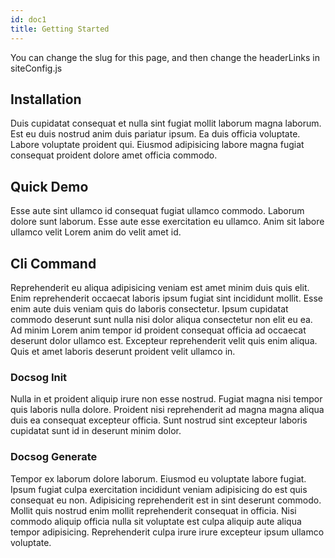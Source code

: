 ```yaml
---
id: doc1
title: Getting Started
---
```


You can change the slug for this page, and then change the headerLinks in siteConfig.js

## Installation

Duis cupidatat consequat et nulla sint fugiat mollit laborum magna laborum. Est eu duis nostrud anim duis pariatur ipsum. Ea duis officia voluptate. Labore voluptate proident qui. Eiusmod adipisicing labore magna fugiat consequat proident dolore amet officia commodo.

## Quick Demo

Esse aute sint ullamco id consequat fugiat ullamco commodo. Laborum dolore sunt laborum. Esse aute esse exercitation eu ullamco. Anim sit labore ullamco velit Lorem anim do velit amet id.

## Cli Command

Reprehenderit eu aliqua adipisicing veniam est amet minim duis quis elit. Enim reprehenderit occaecat laboris ipsum fugiat sint incididunt mollit. Esse enim aute duis veniam quis do laboris consectetur. Ipsum cupidatat commodo deserunt sunt nulla nisi dolor aliqua consectetur non elit eu ea. Ad minim Lorem anim tempor id proident consequat officia ad occaecat deserunt dolor ullamco est. Excepteur reprehenderit velit quis enim aliqua. Quis et amet laboris deserunt proident velit ullamco in.

### Docsog Init

Nulla in et proident aliquip irure non esse nostrud. Fugiat magna nisi tempor quis laboris nulla dolore. Proident nisi reprehenderit ad magna magna aliqua duis ea consequat excepteur officia. Sunt nostrud sint excepteur laboris cupidatat sunt id in deserunt minim dolor.

### Docsog Generate

Tempor ex laborum dolore laborum. Eiusmod eu voluptate labore fugiat. Ipsum fugiat culpa exercitation incididunt veniam adipisicing do est quis consequat eu non. Adipisicing reprehenderit est in sint deserunt commodo. Mollit quis nostrud enim mollit reprehenderit consequat in officia. Nisi commodo aliquip officia nulla sit voluptate est culpa aliquip aute aliqua tempor adipisicing. Reprehenderit culpa irure irure excepteur ipsum ullamco voluptate.


